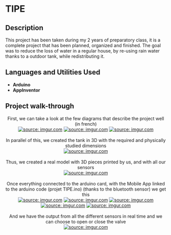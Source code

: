 <h1>TIPE</h1>

<h2>Description</h2>
This project has been taken during my 2 years of preparatory class, it is a complete project that has been planned, organized and finished. The goal was to reduce the loss of water in a regular house, by re-using rain water thanks to a outdoor tank, while redistributing it.
<br />


<h2>Languages and Utilities Used</h2>

- <b>Arduino</b>
- <b>AppInventor</b>


<h2>Project walk-through</h2>

<p align="center">
First, we can take a look at the few diagrams that describe the project well (in french)<br/>
<a href="https://imgur.com/MoyFWit"><img src="https://i.imgur.com/MoyFWit.png" title="source: imgur.com" /></a>
<a href="https://imgur.com/kLBT65K"><img src="https://i.imgur.com/kLBT65K.png" title="source: imgur.com" /></a>
<a href="https://imgur.com/OCTaUPG"><img src="https://i.imgur.com/OCTaUPG.png" title="source: imgur.com" /></a>
<br />
<br />
In parallel of this, we created the tank in 3D with the required and physically studied dimensions  <br/>
<a href="https://imgur.com/p2AmRif"><img src="https://i.imgur.com/p2AmRif.png" title="source: imgur.com" /></a>
<br />
<br />
Thus, we created a real model with 3D pieces printed by us, and with all our sensors<br/>
<a href="https://imgur.com/kHo4ZxC"><img src="https://i.imgur.com/kHo4ZxC.jpg" title="source: imgur.com" /></a>
<br />
<br />
Once everything connected to the arduino card, with the Mobile App linked to the arduino code (projet TIPE.ino) (thanks to the bluetooth sensor) we get this<br/>
<a href="https://imgur.com/4Wd565W"><img src="https://i.imgur.com/4Wd565W.png" title="source: imgur.com" /></a>
<a href="https://imgur.com/4Wd565W"><img src="https://imgur.com/YjkMcuW" title="source: imgur.com" /></a>
<a href="https://imgur.com/4Wd565W"><img src="https://imgur.com/ZowaEFc" title="source: imgur.com" /></a>
<a href="https://imgur.com/4Wd565W"><img src="https://imgur.com/YjkMcuW" title="source: imgur.com" /></a>
<a href="https://imgur.com/TOGOpuO"><img src="https://i.imgur.com/TOGOpuO.png" title="source: imgur.com" /></a>
<br />
<br />
And we have the output from all the different sensors in real time and we can choose to open or close the valve  <br/>
<a href="https://imgur.com/w1aTVJF"><img src="https://i.imgur.com/w1aTVJF.png" title="source: imgur.com" /></a>
<br />
<br />

